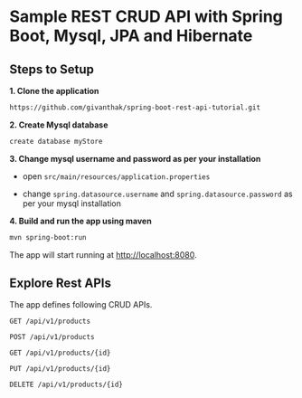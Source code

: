 
# Sample REST CRUD API with Spring Boot, Mysql, JPA and Hibernate

## Steps to Setup

**1. Clone the application**

```bash
https://github.com/givanthak/spring-boot-rest-api-tutorial.git
```

**2. Create Mysql database**
```bash
create database myStore
```

**3. Change mysql username and password as per your installation**

+ open `src/main/resources/application.properties`

+ change `spring.datasource.username` and `spring.datasource.password` as per your mysql installation

**4. Build and run the app using maven**

```bash
mvn spring-boot:run
```

The app will start running at <http://localhost:8080>.

## Explore Rest APIs

The app defines following CRUD APIs.

    GET /api/v1/products
    
    POST /api/v1/products
    
    GET /api/v1/products/{id}
    
    PUT /api/v1/products/{id}
    
    DELETE /api/v1/products/{id}

